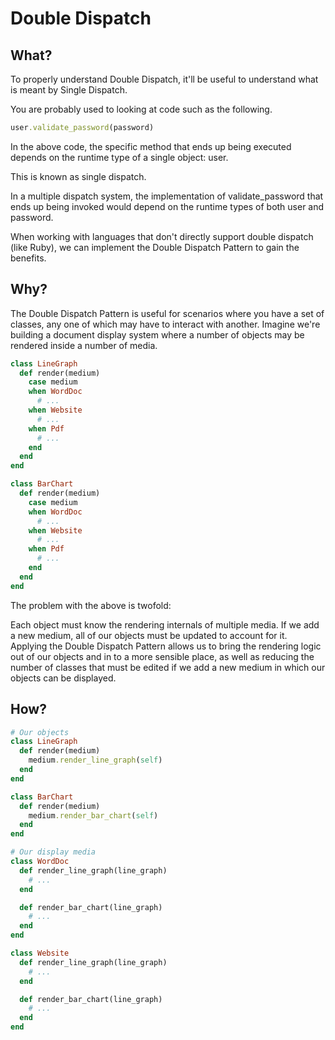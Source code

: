 # Double Dispatch

## What?

To properly understand Double Dispatch, it'll be useful to understand what is meant by Single Dispatch.

You are probably used to looking at code such as the following.

```ruby
user.validate_password(password)
```

In the above code, the specific method that ends up being executed depends on the runtime type of a single object: user.

This is known as single dispatch.

In a multiple dispatch system, the implementation of validate_password that ends up being invoked would depend on the runtime types of both user and password.

When working with languages that don't directly support double dispatch (like Ruby), we can implement the Double Dispatch Pattern to gain the benefits.

## Why?

The Double Dispatch Pattern is useful for scenarios where you have a set of classes, any one of which may have to interact with another. Imagine we're building a document display system where a number of objects may be rendered inside a number of media.

```ruby
class LineGraph
  def render(medium)
    case medium
    when WordDoc
      # ...
    when Website
      # ...
    when Pdf
      # ...
    end
  end
end

class BarChart
  def render(medium)
    case medium
    when WordDoc
      # ...
    when Website
      # ...
    when Pdf
      # ...
    end
  end
end
```

The problem with the above is twofold:

Each object must know the rendering internals of multiple media.
If we add a new medium, all of our objects must be updated to account for it.
Applying the Double Dispatch Pattern allows us to bring the rendering logic out of our objects and in to a more sensible place, as well as reducing the number of classes that must be edited if we add a new medium in which our objects can be displayed.

## How?

```ruby
# Our objects
class LineGraph
  def render(medium)
    medium.render_line_graph(self)
  end
end

class BarChart
  def render(medium)
    medium.render_bar_chart(self)
  end
end

# Our display media
class WordDoc
  def render_line_graph(line_graph)
    # ...
  end

  def render_bar_chart(line_graph)
    # ...
  end
end

class Website
  def render_line_graph(line_graph)
    # ...
  end

  def render_bar_chart(line_graph)
    # ...
  end
end
```
